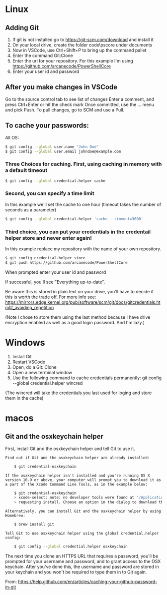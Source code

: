 
# Linux
## Adding Git
1. If git is not installed go to https://git-scm.com/download and install it
2. On your local drive, create the folder code\pscore under documents
3. Now in VSCode, use Ctrl+Shift+P to bring up the command pallet
3. Enter the command Git:Clone
4. Enter the url for your repository. For this example I'm using
   https://github.com/arcanecode/PowerShellCore 
5. Enter your user id and password

## After you make changes in VSCode
Go to the source control tab to see list of changes
Enter a comment, and press Ctrl+Enter or hit the check mark
Once committed, use the ... menu and pick Push.
To pull changes, go to SCM and use a Pull.

## To cache your passwords:

All OS:
```bash
$ git config --global user.name "John Doe"
$ git config --global user.email johndoe@example.com
```
### Three Choices for caching. First, using caching in memory with a default timeout
```bash
$ git config --global credential.helper cache
```
### Second, you can specify a time limit
In this example we'll set the cache to one hour (timeout takes the number of seconds as a parameter)
```bash
$ git config --global credential.helper 'cache --timeout=3600'
```
### Third choice, you can put your credentials in the credentail helper store and never enter again!

In this example replace my repository with the name of your own repository.

```bash
$ git config credential.helper store
$ git push https://github.com/arcanecode/PowerShellCore
```
When prompted enter your user id and password

If successful, you'll see "Everything up-to-date".

Be aware this is stored in plain text on your drive, you'll have to decide if this
is worth the trade off. For more info see:
https://mirrors.edge.kernel.org/pub/software/scm/git/docs/gitcredentials.html#_avoiding_repetition

(Note I chose to store them using the last method because I have drive encryption
enabled as well as a good login password. And I'm lazy.)

# Windows
1. Install Git
2. Restart VSCode
3. Open, do a Git: Clone
4. Open a new terminal window
5. Use the following command to cache credentials permanently:
   git config --global credential.helper wincred

(The wincred will take the credentials you last used for loging and store them in the cache)


# macos

## Git and the osxkeychain helper
First, install Git and the osxkeychain helper and tell Git to use it.

    Find out if Git and the osxkeychain helper are already installed:
```bash
    $ git credential-osxkeychain
```    

    If the osxkeychain helper isn't installed and you're running OS X version 10.9 or above, your computer will prompt you to download it as a part of the Xcode Command Line Tools, as in the example below:
```bash
    $ git credential-osxkeychain
    > xcode-select: note: no developer tools were found at '/Applications/Xcode.app',
    > requesting install. Choose an option in the dialog to download the command line developer tools.
```
    Alternatively, you can install Git and the osxkeychain helper by using Homebrew:

```bash
    $ brew install git
```
    Tell Git to use osxkeychain helper using the global credential.helper config:
```bash
    $ git config --global credential.helper osxkeychain
```

The next time you clone an HTTPS URL that requires a password, you'll be prompted for your username and password, and to grant access to the OSX keychain. After you've done this, the username and password are stored in your keychain and you won't be required to type them in to Git again.

From:
https://help.github.com/en/articles/caching-your-github-password-in-git